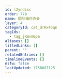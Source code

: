 ```yaml
---
id: l2yndisc
order: 778
name: 国际梅花协会
layer: 4
categoryId: cat_drHx4oqn
tagIds:
  - tag_jKWvm6pa
aliases: []
titledLinks: []
parent: ""
relatedEntries: []
timelineEvents: []
nsfw: false
lastUpdated: 1758087125
---
```


